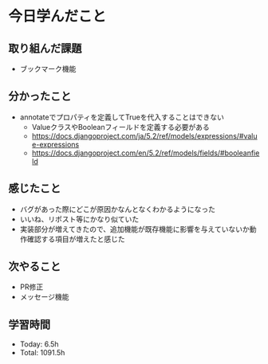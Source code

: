 # 今日学んだこと
## 取り組んだ課題
- ブックマーク機能
## 分かったこと
- annotateでプロパティを定義してTrueを代入することはできない
    - ValueクラスやBooleanフィールドを定義する必要がある
    - https://docs.djangoproject.com/ja/5.2/ref/models/expressions/#value-expressions
    - https://docs.djangoproject.com/en/5.2/ref/models/fields/#booleanfield
## 感じたこと
- バグがあった際にどこが原因かなんとなくわかるようになった
- いいね、リポスト等にかなり似ていた
- 実装部分が増えてきたので、追加機能が既存機能に影響を与えていないか動作確認する項目が増えたと感じた
## 次やること
- PR修正
- メッセージ機能
## 学習時間
- Today: 6.5h
- Total: 1091.5h